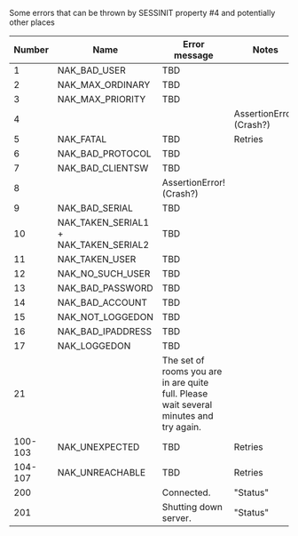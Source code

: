 Some errors that can be thrown by SESSINIT property #4 and potentially other places

| Number | Name | Error message | Notes |
| --- | --- | --- | --- |
| 1 | NAK_BAD_USER | TBD | |
| 2 | NAK_MAX_ORDINARY | TBD | |
| 3 | NAK_MAX_PRIORITY | TBD | |
| 4 | | | AssertionError! (Crash?) |
| 5 | NAK_FATAL | TBD | Retries |
| 6 | NAK_BAD_PROTOCOL | TBD | |
| 7 | NAK_BAD_CLIENTSW | TBD | |
| 8 | | AssertionError! (Crash?) |
| 9 | NAK_BAD_SERIAL | TBD | |
| 10 | NAK_TAKEN_SERIAL1 + NAK_TAKEN_SERIAL2 | TBD | |
| 11 | NAK_TAKEN_USER | TBD | |
| 12 | NAK_NO_SUCH_USER | TBD | |
| 13 | NAK_BAD_PASSWORD | TBD | |
| 14 | NAK_BAD_ACCOUNT | TBD | |
| 15 | NAK_NOT_LOGGEDON | TBD | |
| 16 | NAK_BAD_IPADDRESS | TBD | |
| 17 | NAK_LOGGEDON | TBD | |
| 21 | | The set of rooms you are in are quite full. Please wait several minutes and try again. | | |
| 100-103 | NAK_UNEXPECTED | TBD | Retries |
| 104-107 | NAK_UNREACHABLE | TBD | Retries |
| 200 | | Connected. | "Status" |
| 201 | | Shutting down server. | "Status" |